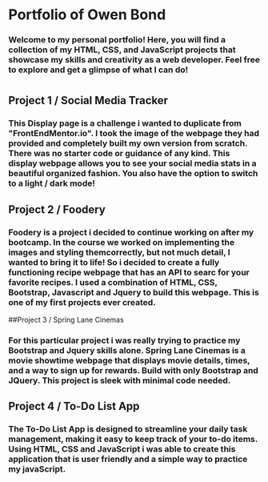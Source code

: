 # Portfolio of Owen Bond

### Welcome to my personal portfolio! Here, you will find a collection of my HTML, CSS, and JavaScript projects that showcase my skills and creativity as a web developer. Feel free to explore and get a glimpse of what I can do!


#

## Project 1 / Social Media Tracker

### This Display page is a challenge i wanted to duplicate from "FrontEndMentor.io". I took the image of the webpage they had provided and completely built my own version from scratch. There was no starter code or guidance of any kind. This display webpage allows you to see your social media stats in a beautiful organized fashion. You also have the option to switch to a light / dark mode! 

## Project 2 / Foodery

### Foodery is a project i decided to continue working on after my bootcamp. In the course we worked on implementing the images and styling themcorrectly, but not much detail, I wanted to bring it to life! So i decided to create a fully functioning recipe webpage that has an API to searc for your favorite recipes. I used a combination of HTML, CSS, Bootstrap, Javascript and Jquery to build this webpage. This is one of my first projects ever created.  


##Project 3 / Spring Lane Cinemas

### For this particular project i was really trying to practice my Bootstrap and Jquery skills alone. Spring Lane Cinemas is a movie showtime webpage that displays movie details, times, and a way to sign up for rewards. Build with only Bootstrap and JQuery. This project is sleek with minimal code needed. 


## Project 4 / To-Do List App

### The To-Do List App is designed to streamline your daily task management, making it easy to keep track of your to-do items. Using HTML, CSS and JavaScript i was able to create this application that is user friendly and a simple way to practice my javaScript. 
